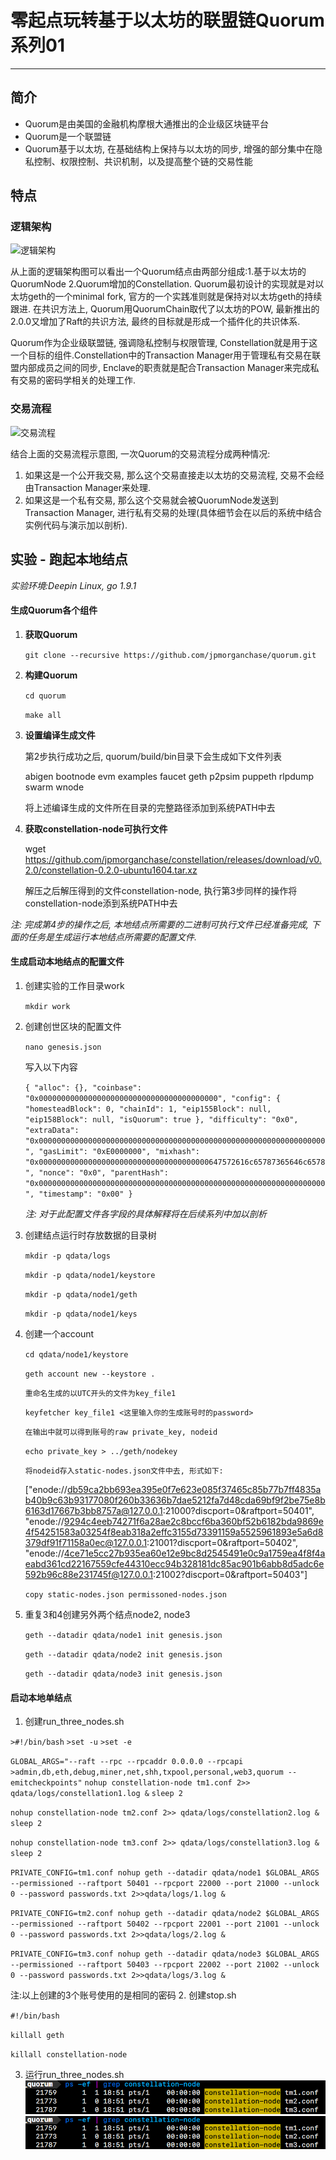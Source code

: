 # 零起点玩转基于以太坊的联盟链Quorum系列01 #

----------

## 简介 ##

- Quorum是由美国的金融机构摩根大通推出的企业级区块链平台
- Quorum是一个联盟链
- Quorum基于以太坊, 在基础结构上保持与以太坊的同步, 增强的部分集中在隐私控制、权限控制、共识机制，以及提高整个链的交易性能

## 特点 ##

### 逻辑架构 ###
![逻辑架构](https://raw.githubusercontent.com/jpmorganchase/quorum-docs/master/images/Quorum%20Architecture.JPG)

从上面的逻辑架构图可以看出一个Quorum结点由两部分组成:1.基于以太坊的QuorumNode 2.Quorum增加的Constellation.
Quorum最初设计的实现就是对以太坊geth的一个minimal fork, 官方的一个实践准则就是保持对以太坊geth的持续跟进.
在共识方法上, Quorum用QuorumChain取代了以太坊的POW, 最新推出的2.0.0又增加了Raft的共识方法, 最终的目标就是形成一个插件化的共识体系.

Quorum作为企业级联盟链, 强调隐私控制与权限管理, Constellation就是用于这一个目标的组件.Constellation中的Transaction Manager用于管理私有交易在联盟内部成员之间的同步, Enclave的职责就是配合Transaction Manager来完成私有交易的密码学相关的处理工作.

### 交易流程 ###
![交易流程](https://github.com/jpmorganchase/quorum-docs/raw/master/images/QuorumTransactionProcessing.JPG)

结合上面的交易流程示意图, 一次Quorum的交易流程分成两种情况:

1. 如果这是一个公开我交易, 那么这个交易直接走以太坊的交易流程, 交易不会经由Transaction Manager来处理.
2. 如果这是一个私有交易, 那么这个交易就会被QuorumNode发送到Transaction Manager, 进行私有交易的处理(具体细节会在以后的系统中结合实例代码与演示加以剖析).

## **实验** - 跑起本地结点 ##


*实验环境:Deepin Linux, go 1.9.1*

#### 生成Quorum各个组件 ####

1. **获取Quorum**

    `git clone --recursive https://github.com/jpmorganchase/quorum.git`

2. **构建Quorum**

    `cd quorum`

	`make all`

3. **设置编译生成文件**

	第2步执行成功之后, quorum/build/bin目录下会生成如下文件列表

    abigen	bootnode  evm  examples  faucet  geth  p2psim  puppeth	rlpdump  swarm	wnode
	
	将上述编译生成的文件所在目录的完整路径添加到系统PATH中去

4. **获取constellation-node可执行文件**

	wget https://github.com/jpmorganchase/constellation/releases/download/v0.2.0/constellation-0.2.0-ubuntu1604.tar.xz

	解压之后解压得到的文件constellation-node, 执行第3步同样的操作将constellation-node添到系统PATH中去

*注: 完成第4步的操作之后, 本地结点所需要的二进制可执行文件已经准备完成, 下面的任务是生成运行本地结点所需要的配置文件.*

#### 生成启动本地结点的配置文件 ####

1. 创建实验的工作目录work

    `mkdir work`

2. 创建创世区块的配置文件

	`nano genesis.json`

	写入以下内容
	
	`{
	  "alloc": {},
	  "coinbase": "0x0000000000000000000000000000000000000000",
	  "config": {
	    "homesteadBlock": 0,
	    "chainId": 1,
	    "eip155Block": null,
	    "eip158Block": null,
	    "isQuorum": true
	  },
	  "difficulty": "0x0",
	  "extraData": "0x0000000000000000000000000000000000000000000000000000000000000000",
	  "gasLimit": "0xE0000000",
	  "mixhash": "0x00000000000000000000000000000000000000647572616c65787365646c6578",
	  "nonce": "0x0",
	  "parentHash": "0x0000000000000000000000000000000000000000000000000000000000000000",
	  "timestamp": "0x00"
	}`
	
	*注: 对于此配置文件各字段的具体解释将在后续系列中加以剖析*

3. 创建结点运行时存放数据的目录树

    `mkdir -p qdata/logs`

	`mkdir -p qdata/node1/keystore`

	`mkdir -p qdata/node1/geth`

	`mkdir -p qdata/node1/keys`

4. 创建一个account

    `cd qdata/node1/keystore`

	`geth account new --keystore .`

	`重命名生成的以UTC开头的文件为key_file1`

	`keyfetcher key_file1 <这里输入你的生成账号时的password>`

	`在输出中就可以得到账号的raw private_key, nodeid`

	`echo private_key > ../geth/nodekey`
	
	`将nodeid存入static-nodes.json文件中去, 形式如下:`

	["enode://db59ca2bb693ea395e0f7e623e085f37465c85b77b7ff4835ab40b9c63b93177080f260b33636b7dae5212fa7d48cda69bf9f2be75e8b6163d17667b3bb8757a@127.0.0.1:21000?discport=0&raftport=50401",
	"enode://9294c4eeb74271f6a28ae2c8bccf6ba360bf52b6182bda9869e4f54251583a03254f8eab318a2effc3155d73391159a5525961893e5a6d8379df91f71158a0ec@127.0.0.1:21001?discport=0&raftport=50402",
	"enode://4ce71e5cc27b935ea60e12e9bc8d2545491e0c9a1759ea4f8f4aeabd361cd22167559cfe44310ecc94b328181dc85ac901b6abb8d5adc6e592b96c88e231745f@127.0.0.1:21002?discport=0&raftport=50403"]

	`copy static-nodes.json permissoned-nodes.json`

5. 重复3和4创建另外两个结点node2, node3
	
	`geth --datadir qdata/node1 init genesis.json`

	`geth --datadir qdata/node2 init genesis.json`

	`geth --datadir qdata/node3 init genesis.json`

#### 启动本地单结点 ####

1. 创建run_three_nodes.sh

`>#!/bin/bash`
`>set -u`
`>set -e`

`GLOBAL_ARGS="--raft --rpc --rpcaddr 0.0.0.0 --rpcapi >admin,db,eth,debug,miner,net,shh,txpool,personal,web3,quorum --emitcheckpoints"`
`nohup constellation-node tm1.conf 2>> qdata/logs/constellation1.log &`
`sleep 2`

`nohup constellation-node tm2.conf 2>> qdata/logs/constellation2.log &`
`sleep 2`

`nohup constellation-node tm3.conf 2>> qdata/logs/constellation3.log &`
`sleep 2`

`PRIVATE_CONFIG=tm1.conf nohup geth --datadir qdata/node1 $GLOBAL_ARGS --permissioned --raftport 50401 --rpcport 22000 --port 21000 --unlock 0 --password passwords.txt 2>>qdata/logs/1.log &`

`PRIVATE_CONFIG=tm2.conf nohup geth --datadir qdata/node2 $GLOBAL_ARGS --permissioned --raftport 50402 --rpcport 22001 --port 21001 --unlock 0 --password passwords.txt 2>>qdata/logs/2.log &`

`PRIVATE_CONFIG=tm3.conf nohup geth --datadir qdata/node3 $GLOBAL_ARGS --permissioned --raftport 50403 --rpcport 22002 --port 21002 --unlock 0 --password passwords.txt 2>>qdata/logs/3.log &`

注:以上创建的3个账号使用的是相同的密码
2. 创建stop.sh

`#!/bin/bash`

`killall geth`

`killall constellation-node`

3. 运行run_three_nodes.sh
![A](https://github.com/Lispre/Learn_Quorum_Blockchain_From_Scratch/blob/master/AAAA.png)
![B](https://github.com/Lispre/Learn_Quorum_Blockchain_From_Scratch/blob/master/AAAA.png)
